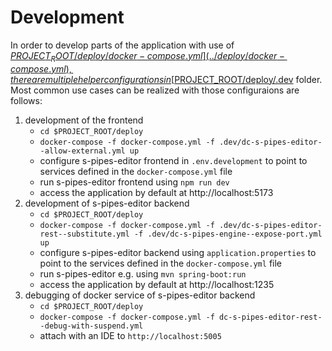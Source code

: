 # Development

In order to develop parts of the application with use of [$PROJECT_ROOT/deploy/docker-compose.yml](../deploy/docker-compose.yml), 
there are multiple helper configurations in [$PROJECT_ROOT/deploy/.dev](../.dev) folder. Most common use cases can be realized 
with those configuraions are follows:

1. development of the frontend
   - `cd $PROJECT_ROOT/deploy`
   - `docker-compose -f docker-compose.yml -f .dev/dc-s-pipes-editor--allow-external.yml up`
   - configure s-pipes-editor frontend in `.env.development` to point to services defined in the `docker-compose.yml` file
   - run s-pipes-editor frontend using `npm run dev`
   - access the application by default at http://localhost:5173
2. development of s-pipes-editor backend
   - `cd $PROJECT_ROOT/deploy`
   - `docker-compose -f docker-compose.yml -f .dev/dc-s-pipes-editor-rest--substitute.yml -f .dev/dc-s-pipes-engine--expose-port.yml up`
   - configure s-pipes-editor backend using `application.properties` to point to the services defined in the `docker-compose.yml` file
   - run s-pipes-editor e.g. using `mvn spring-boot:run`
   - access the application by default at http://localhost:1235
3. debugging of docker service of s-pipes-editor backend 
   - `cd $PROJECT_ROOT/deploy`
   - `docker-compose -f docker-compose.yml -f dc-s-pipes-editor-rest--debug-with-suspend.yml`
   - attach with an IDE to `http://localhost:5005`
